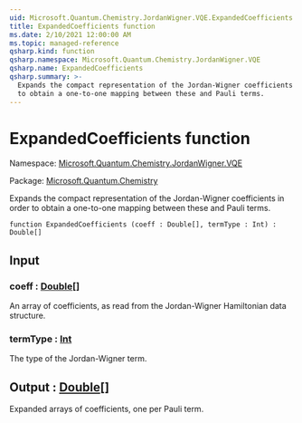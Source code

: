 ```yaml
---
uid: Microsoft.Quantum.Chemistry.JordanWigner.VQE.ExpandedCoefficients
title: ExpandedCoefficients function
ms.date: 2/10/2021 12:00:00 AM
ms.topic: managed-reference
qsharp.kind: function
qsharp.namespace: Microsoft.Quantum.Chemistry.JordanWigner.VQE
qsharp.name: ExpandedCoefficients
qsharp.summary: >-
  Expands the compact representation of the Jordan-Wigner coefficients in order
  to obtain a one-to-one mapping between these and Pauli terms.
---
```


# ExpandedCoefficients function

Namespace: [Microsoft.Quantum.Chemistry.JordanWigner.VQE](xref:Microsoft.Quantum.Chemistry.JordanWigner.VQE)

Package: [Microsoft.Quantum.Chemistry](https://nuget.org/packages/Microsoft.Quantum.Chemistry)


Expands the compact representation of the Jordan-Wigner coefficients in orderto obtain a one-to-one mapping between these and Pauli terms.

```qsharp
function ExpandedCoefficients (coeff : Double[], termType : Int) : Double[]
```


## Input

### coeff : [Double](xref:microsoft.quantum.lang-ref.double)[]

An array of coefficients, as read from the Jordan-Wigner Hamiltonian data structure.


### termType : [Int](xref:microsoft.quantum.lang-ref.int)

The type of the Jordan-Wigner term.



## Output : [Double](xref:microsoft.quantum.lang-ref.double)[]

Expanded arrays of coefficients, one per Pauli term.